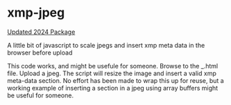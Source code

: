 # xmp-jpeg

[Updated 2024 Package](https://www.npmjs.com/package/@mtillmann/jpeg-xmp-writer)

A little bit of javascript to scale jpegs and insert xmp meta data in the browser before upload

This code works, and might be usefule for someone. Browse to the _.html file. Upload a jpeg. The script will resize the image and insert a valid xmp meta-data section. No effort has been made to wrap this up for reuse, but a working example of inserting a section in a jpeg using array buffers might be useful for someone.
